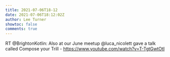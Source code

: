 ```yaml
---
title: 2021-07-06T18-12
date: 2021-07-06T18:12:02Z
author: Lee Turner
showtoc: false
comments: true
---
```


RT @BrightonKotlin: Also at our June meetup @luca_nicolett gave a talk called Compose your Trill - https://www.youtube.com/watch?v=T-TgtGwtOtI


